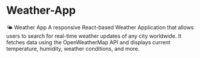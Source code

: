 # Weather-App
🌤️ Weather App A responsive React-based Weather Application that allows users to search for real-time weather updates of any city worldwide. It fetches data using the OpenWeatherMap API and displays current temperature, humidity, weather conditions, and more.
